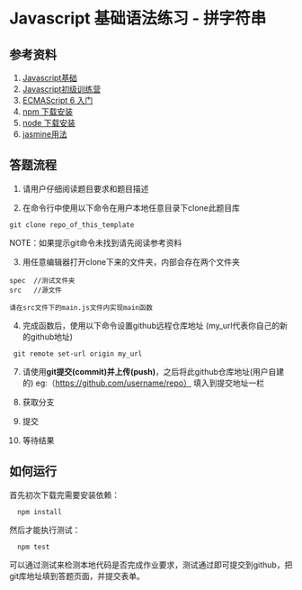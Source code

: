 # Javascript 基础语法练习 - 拼字符串

## 参考资料
1. [Javascript基础](http://codefordream.com/courses/js_basic/sections)
2. [Javascript初级训练营](http://codefordream.com/courses/js_learning_camps/sections)
3. [ECMAScript 6 入门](http://es6.ruanyifeng.com/)
4. [npm 下载安装](https://github.com/npm/npm)
5. [node 下载安装](https://github.com/creationix/nvm)
6. [jasmine用法](http://jasmine.github.io/2.4/introduction.html)

## 答题流程

1. 请用户仔细阅读题目要求和题目描述

2. 在命令行中使用以下命令在用户本地任意目录下clone此题目库

```
git clone repo_of_this_template
```

NOTE：如果提示git命令未找到请先阅读参考资料

3. 用任意编辑器打开clone下来的文件夹，内部会存在两个文件夹

```
spec  //测试文件夹
src   //源文件
```

`请在src文件下的main.js文件内实现main函数`

4. 完成函数后，使用以下命令设置github远程仓库地址 (my_url代表你自己的新的github地址)
```
 git remote set-url origin my_url
```
7. 请使用**git提交(commit)**并**上传(push)**，之后将此github仓库地址(用户自建的) eg:（https://github.com/username/repo） 填入到提交地址一栏 

8. 获取分支

9. 提交

10. 等待结果


## 如何运行

首先初次下载完需要安装依赖：

```
  npm install
```

然后才能执行测试：

```
  npm test
```

可以通过测试来检测本地代码是否完成作业要求，测试通过即可提交到github，把git库地址填到答题页面，并提交表单。
    
